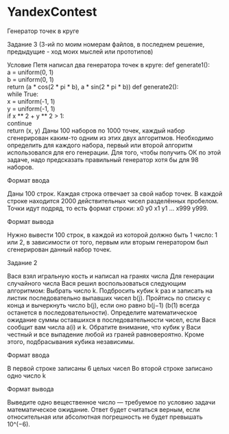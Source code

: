 # YandexContest

Генератор точек в круге


Задание 3 
(3-ий по моим номерам файлов, в последнем решение, предыдущие - ход моих мыслей или прототипов)


Условие
Петя написал два генератора точек в круге:
def generate1():  
    a = uniform(0, 1)  
    b = uniform(0, 1)  
    return (a * cos(2 * pi * b), a * sin(2 * pi * b))
def generate2():  
    while True:  
        x = uniform(-1, 1)  
        y = uniform(-1, 1)  
        if x ** 2 + y ** 2 > 1:  
            continue  
        return (x, y)
Даны 100 наборов по 1000 точек, каждый набор сгенерирован каким-то одним из этих двух алгоритмов. Необходимо определить для каждого набора, первый или второй алгоритм использовался для его генерации.
Для того, чтобы получить ОК по этой задаче, надо предсказать правильный генератор хотя бы для 98 наборов.

Формат ввода

Даны 100 строк. Каждая строка отвечает за свой набор точек.
В каждой строке находится 2000 действительных чисел разделённых пробелом. Точки идут подряд, то есть формат строки: 
x0 y0 x1 y1 … x999 y999.

Формат вывода

Нужно вывести 100 строк, в каждой из которой должно быть 1 число: 1 или 2, в зависимости от того, первым или вторым генератором был сгенерирован данный набор точек.



Задание 2


Вася взял игральную кость и написал на гранях числа 
Для генерации случайного числа Вася решил воспользоваться следующим алгоритмом:
Выбрать число k.
Подбросить кубик k раз и записать на листик последовательно выпавших чисел b(j).
Пройтись по списку с конца и вычеркнуть число b(j), если оно равно b(j−1) (b(1) всегда останется в последовательности).
Определите математическое ожидание суммы оставшихся в последовательности чисел, если Вася сообщит вам числа a(i) и k.
Обратите внимание, что кубик у Васи честный и все выпадение любой из граней равновероятно. Кроме этого, подбрасывания кубика независимы.

Формат ввода

В первой строке записаны 6 целых чисел
Во второй строке записано одно число k

Формат вывода

Выведите одно вещественное число — требуемое по условию задачи математическое ожидание.
Ответ будет считаться верным, если относительная или абсолютная погрешность не будет превышать 10^(−6).

